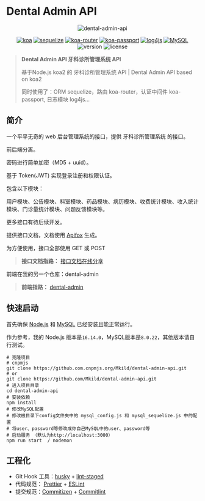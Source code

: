 # Dental Admin API

<p align="center">
    <img src="https://i.imgur.com/8KFVZlq.png" alt="dental-admin-api" />
</p>
<p align="center">
    <a href="https://koajs.com/"><img src="https://img.shields.io/badge/koa-v2.7.0-blue.svg?color=33333D&logo=koa" alt="koa" /></a>
    <a href="https://www.sequelize.com.cn/"><img src="https://img.shields.io/badge/sequelize-v6.3.5-blue.svg?color=52B0E7&logo=sequelize" alt="sequelize" /></a>
    <a href="https://github.com/koajs/router"><img src="https://img.shields.io/badge/koa--router-v8.0.8-blue.svg?color=3EAF7C" alt="koa-router" /></a>
    <a href="https://github.com/rkusa/koa-passport"><img src="https://img.shields.io/badge/koa--passport-v8.0.8-blue.svg?color=34E27A&logo=passport" alt="koa-passport" /></a>
    <a href="https://github.com/log4js-node/log4js-node"><img src="https://img.shields.io/badge/log4js-v6.3.0-blue.svg?color=39C5BB" alt="log4js" /></a>
    <a href="https://github.com/log4js-node/log4js-node"><img src="https://img.shields.io/badge/MySQL-v8.0.22-blue.svg?color=4479A1&logo=MySQL" alt="MySQL" /></a>
    <img src="https://img.shields.io/badge/version-v1.0.0-yellow.svg" alt="version" />
    <img src="https://img.shields.io/badge/license-AGPL--3.0-green.svg" alt="license" />
</p>

> **Dental Admin API 牙科诊所管理系统 API**
>
> 基于Node.js koa2 的 牙科诊所管理系统 API | Dental Admin API based on koa2
>
> 同时使用了：ORM sequelize，路由 koa-router，认证中间件 koa-passport, 日志模块 log4js...

## 简介

一个平平无奇的 web 后台管理系统的接口，提供 牙科诊所管理系统 的接口。

前后端分离。

密码进行简单加密（MD5 + uuid）。

基于 Token(JWT) 实现登录注册和权限认证。

包含以下模块：

用户模块、公告模块、科室模块、药品模块、病历模块、收费统计模块、收入统计模块、门诊量统计模块、问题反馈模块等。

更多接口有待后续开发。

提供接口文档，文档使用 [Apifox](https://www.apifox.cn/) 生成。

为方便使用，接口全部使用 GET 或 POST

> **接口文档指路：** [接口文档在线分享](https://www.apifox.cn/apidoc/shared-6ec12252-6de6-4404-bdd7-a087d9e13d46)

前端在我的另一个仓库：dental-admin

> **前端指路：** [dental-admin](https://github.com/Mkild/dental-admin)

## 快速启动
首先确保 [Node.js](https://nodejs.org/en/)  和 [MySQL](https://www.mysql.com/) 已经安装且能正常运行。

作为参考，我的 Node.js 版本是`16.14.0`，MySQL版本是`8.0.22`，其他版本请自行测试。

```shell
# 克隆项目
# cnpmjs
git clone https://github.com.cnpmjs.org/Mkild/dental-admin-api.git
# or
git clone https://github.com/Mkild/dental-admin-api.git
# 进入项目目录
cd dental-admin-api
# 安装依赖 
npm install
# 修改MySQL配置
# 修改根目录下config文件夹中的 mysql_config.js 和 mysql_sequelize.js 中的配置
# 将user、password等修改成你自己MySQL中的user、password等
# 启动服务 （默认为http://localhost:3000）
npm run start  / nodemon

```

## 工程化

- Git Hook 工具：[husky](https://typicode.github.io/husky/#/) + [lint-staged](https://github.com/okonet/lint-staged)
- 代码规范： [Prettier](https://prettier.io/) + [ESLint](https://eslint.org/)
- 提交规范：[Commitizen](http://commitizen.github.io/cz-cli/) + [Commitlint](https://commitlint.js.org/#/)